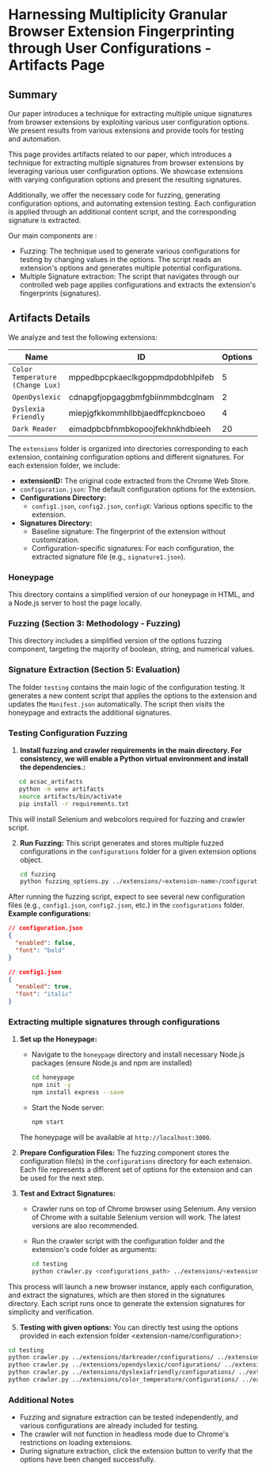 # Harnessing Multiplicity Granular Browser Extension Fingerprinting through User Configurations - Artifacts Page

## Summary
Our paper introduces a technique for extracting multiple unique signatures from browser extensions by exploiting various user configuration options. We present results from various extensions and provide tools for testing and automation.

This page provides artifacts related to our paper, which introduces a technique for extracting multiple signatures from browser extensions by leveraging various user configuration options. We showcase extensions with varying configuration options and present the resulting signatures.

Additionally, we offer the necessary code for fuzzing, generating configuration options, and automating extension testing. Each configuration is applied through an additional  content script, and the corresponding signature is extracted.

Our main components are :
- Fuzzing: The technique used to generate various configurations for testing by  changing values in the options. The script reads an extension's options and generates multiple potential configurations.
- Multiple Signature extraction: The script that navigates through our controlled web page applies configurations and extracts the extension's fingerprints (signatures).

## Artifacts Details

We analyze and test the  following extensions:

| Name                               | ID                                | Options | Users |
|------------------------------------|-----------------------------------|---------|-------|
| `Color Temperature (Change Lux)`   | mppedbpcpkaeclkgoppmdpdobhlpifeb  | 5       | 5K    |
| `OpenDyslexic`                     | cdnapgfjopgaggbmfgbiinmmbdcglnam  | 2       | 700K  |
| `Dyslexia Friendly`                | miepjgfkkommhllbbjaedffcpkncboeo  | 4       | 10K   |
| `Dark Reader`                      | eimadpbcbfnmbkopoojfekhnkhdbieeh  | 20      | 5M    |


The `extensions` folder  is organized into directories corresponding to each extension, containing configuration options and different signatures.
For each extension folder, we include:
- **extensionID:** The original code extracted from the Chrome Web Store.
- `configuration.json`: The default configuration options for the extension.
- **Configurations Directory:**
  - `config1.json`, `config2.json`, `configX`: Various options specific to the extension.
- **Signatures Directory:**
  - Baseline signature: The fingerprint of the extension without customization.
  - Configuration-specific signatures: For each configuration,  the extracted signature file (e.g., `signature1.json`).

### Honeypage

This directory contains a simplified version of our honeypage in HTML, and  a Node.js server to host the page locally.

### Fuzzing (Section 3: Methodology - Fuzzing)

This directory includes a simplified version of the options fuzzing component, targeting the majority of boolean, string, and numerical values.

### Signature Extraction (Section 5: Evaluation)

The folder `testing` contains the main logic of the configuration testing. It generates a new content script that applies the options to the extension and updates the `Manifest.json` automatically. The script then visits the honeypage and extracts the additional signatures.



### Testing  Configuration Fuzzing

1. **Install fuzzing and crawler requirements in the main directory. For consistency, we will enable a Python virtual environment and install the dependencies.:**
  ```sh
     cd acsac_artifacts
     python -m venv artifacts
     source artifacts/bin/activate
     pip install -r requirements.txt
  ```
  This will install Selenium and webcolors required for fuzzing and crawler script.



2. **Run  Fuzzing:**
   This script generates and stores multiple fuzzed configurations in the `configurations` folder for a given extension options object. 

      ```sh
      cd fuzzing
      python fuzzing_options.py ../extensions/<extension-name>/configuration.json
      ```
  After running the fuzzing script, expect to see several new configuration files (e.g., `config1.json`, `config2.json`, etc.) in the `configurations` folder.
  **Example configurations:**

```json
// configuration.json
{
  "enabled": false,
  "font": "bold"
}
```
```json
// config1.json
{
  "enabled": true,
  "font": "italic"
}
```

### Extracting multiple signatures through configurations

1. **Set up the Honeypage:**

    - Navigate to the `honeypage` directory and install necessary Node.js packages (ensure Node.js and npm are installed)
      ```sh
      cd honeypage
      npm init -y
      npm install express --save  
      ```

    - Start the Node server:
      ```sh
      npm start
      ```

    The honeypage will be available at `http://localhost:3000`.

  
3. **Prepare Configuration Files:**
    The fuzzing component stores the configuration file(s) in the `configurations` directory for each extension. Each file represents a different set of options for the extension and can be used for the next step.


3. **Test and Extract Signatures:**

    - Crawler runs on top of Chrome browser using Selenium. Any version of Chrome with a suitable Selenium version will work. The latest versions are also recommended.

    - Run the crawler script with the configuration folder and the extension's code folder as arguments:
      ```sh
      cd testing
      python crawler.py <configurations_path> ../extensions/<extension-name>/<extensionID>
      ```

This process will launch a new browser instance, apply each configuration, and extract the signatures, which are then stored in the signatures directory. 
Each script runs once to generate the extension signatures for simplicity and verification.


5. **Testing with given options:**
You can directly test using the options provided in each extension folder <extension-name/configuration>:
 ```sh
cd testing
python crawler.py ../extensions/darkreader/configurations/ ../extensions/darkreader/eimadpbcbfnmbkopoojfekhnkhdbieeh/
python crawler.py ../extensions/opendyslexic/configurations/ ../extensions/opendyslexic/cdnapgfjopgaggbmfgbiinmmbdcglnam/
python crawler.py ../extensions/dyslexiafriendly/configurations/ ../extensions/dyslexiafriendly/miepjgfkkommhllbbjaedffcpkncboeo/
python crawler.py ../extensions/color_temperature/configurations/ ../extensions/color_temperature/mppedbpcpkaeclkgoppmdpdobhlpifeb/
   ```

### Additional Notes
- Fuzzing and signature extraction can be tested independently, and various configurations are already included for testing.
- The crawler will not function in headless mode due to Chrome's restrictions on loading extensions.
- During signature extraction, click the extension button to verify that the options have been changed successfully.

